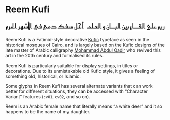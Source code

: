 Reem Kufi
=========

![Sample](ReemKufi-Sample.png)

Reem Kufi is a Fatimid-style decorative [Kufic][1] typeface as seen in the
historical mosques of Cairo, and is largely based on the Kufic designs of
the late master of Arabic calligraphy [Mohammad Abdul Qadir][2] who revived
this art in the 20th century and formalised its rules.

Reem Kufi is particularly suitable for display settings, in titles or
decorations. Due to its unmistakable old Kufic style, it gives a feeling of
something old, historical, or Islamic.

Some glyphs in Reem Kufi has several alternate variants that can work better
for different situations, they can be accessed with “Character Variant”
features (`cv01`, `cv02`, and so on).

Reem is an Arabic female name that literally means “a white deer” and it so
happens to be the name of my daughter.

[1]: https://en.wikipedia.org/wiki/Kufic
[2]: https://ar.wikipedia.org/wiki/محمد_عبد_القادر_عبد_الله_(خطاط)
